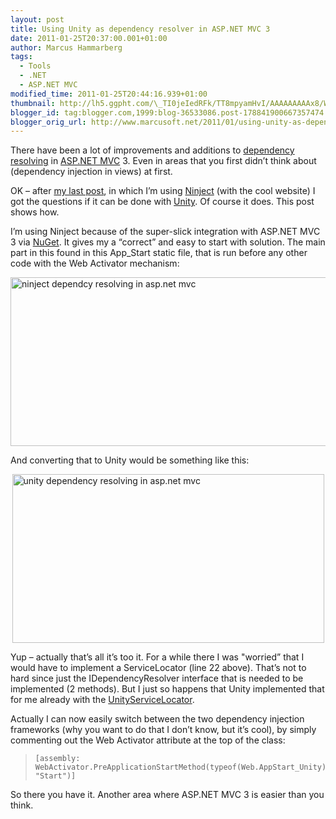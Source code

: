 ```yaml
---
layout: post
title: Using Unity as dependency resolver in ASP.NET MVC 3
date: 2011-01-25T20:37:00.001+01:00
author: Marcus Hammarberg
tags:
  - Tools
  - .NET
  - ASP.NET MVC
modified_time: 2011-01-25T20:44:16.939+01:00
thumbnail: http://lh5.ggpht.com/\_TI0jeIedRFk/TT8mpyamHvI/AAAAAAAAAx8/WJhDqtxDLXg/s72-c/ninject%20dependcy%20resolving%20in%20asp.net%20mvc_thumb%5B1%5D.jpg?imgmax=800
blogger_id: tag:blogger.com,1999:blog-36533086.post-178841900667357474
blogger_orig_url: http://www.marcusoft.net/2011/01/using-unity-as-dependency-resolver-in.html
---
```



There have been a lot of improvements and additions to [dependency
resolving](http://bradwilson.typepad.com/blog/2010/07/service-location-pt1-introduction.html)
in <a href="http://www.asp.net/mVC/" target="_blank">ASP.NET MVC</a> 3.
Even in areas that you first didn’t think about (dependency injection in
views) at first.

OK – after [my last
post](http://www.marcusoft.net/2011/01/kanbanboards-iiiputting-on-web.html),
in which I’m using [Ninject](http://ninject.org/) (with the cool
website) I got the questions if it can be done with
[Unity](http://unity.codeplex.com/). Of course it does. This post shows
how.

I’m using Ninject because of the super-slick integration with ASP.NET
MVC 3 via [NuGet](http://nuget.org/). It gives my a “correct” and easy
to start with solution. The main part in this found in this App_Start
static file, that is run before any other code with the Web Activator
mechanism:

[<img
src="http://lh5.ggpht.com/_TI0jeIedRFk/TT8mpyamHvI/AAAAAAAAAx8/WJhDqtxDLXg/ninject%20dependcy%20resolving%20in%20asp.net%20mvc_thumb%5B1%5D.jpg?imgmax=800"
title="ninject dependcy resolving in asp.net mvc"
style="background-image: none; border-bottom: 0px; border-left: 0px; margin: 0px auto; padding-left: 0px; padding-right: 0px; display: block; float: none; border-top: 0px; border-right: 0px; padding-top: 0px"
data-border="0" width="520" height="270"
alt="ninject dependcy resolving in asp.net mvc" />](http://lh5.ggpht.com/_TI0jeIedRFk/TT8mpcPcDnI/AAAAAAAAAx4/zR_GuFY_3YA/s1600-h/ninject%20dependcy%20resolving%20in%20asp.net%20mvc%5B3%5D.jpg)

And converting that to Unity would be something like this:

[<img
src="http://lh6.ggpht.com/_TI0jeIedRFk/TT8oEAVmxdI/AAAAAAAAAyU/oD7LgMcATaI/unity%20dependency%20resolving%20in%20asp.net%20mvc_thumb%5B3%5D.jpg?imgmax=800"
title="unity dependency resolving in asp.net mvc"
style="background-image: none; border-bottom: 0px; border-left: 0px; margin: 0px auto; padding-left: 0px; padding-right: 0px; display: block; float: none; border-top: 0px; border-right: 0px; padding-top: 0px"
data-border="0" width="499" height="270"
alt="unity dependency resolving in asp.net mvc" />](http://lh4.ggpht.com/_TI0jeIedRFk/TT8oDggmGfI/AAAAAAAAAyQ/6mdAuImT3fM/s1600-h/unity%20dependency%20resolving%20in%20asp.net%20mvc%5B9%5D.jpg)

Yup – actually that’s all it’s too it. For a while there I was "worried”
that I would have to implement a ServiceLocator (line 22 above). That’s
not to hard since just the IDependencyResolver interface that is needed
to be implemented (2 methods). But I just so happens that Unity
implemented that for me already with the
[UnityServiceLocator](http://msdn.microsoft.com/en-us/library/microsoft.practices.unity.unityservicelocator(v=pandp.20).aspx).

Actually I can now easily switch between the two dependency injection
frameworks (why you want to do that I don’t know, but it’s cool), by
simply commenting out the Web Activator attribute at the top of the
class:

> ``` brush:
> [assembly: WebActivator.PreApplicationStartMethod(typeof(Web.AppStart_Unity), "Start")]
> ```

So there you have it. Another area where ASP.NET MVC 3 is easier than
you think.
